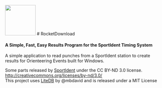 <img src="https://raw.githubusercontent.com/bonalybob/RocketDownload/favicon.ico" width="100">
# RocketDownload

#### A Simple, Fast, Easy Results Program for the SportIdent Timing System

A simple application to read punches from a SportIdent station to create results for Orienteering Events built for Windows.


Some parts released by [SportIdent](http://sportident.com) under the CC BY-ND 3.0 license. http://creativecommons.org/licenses/by-nd/3.0/
<br/>
This project uses [LiteDB](http://www.litedb.org/) by @mbdavid and is released under a MIT License
